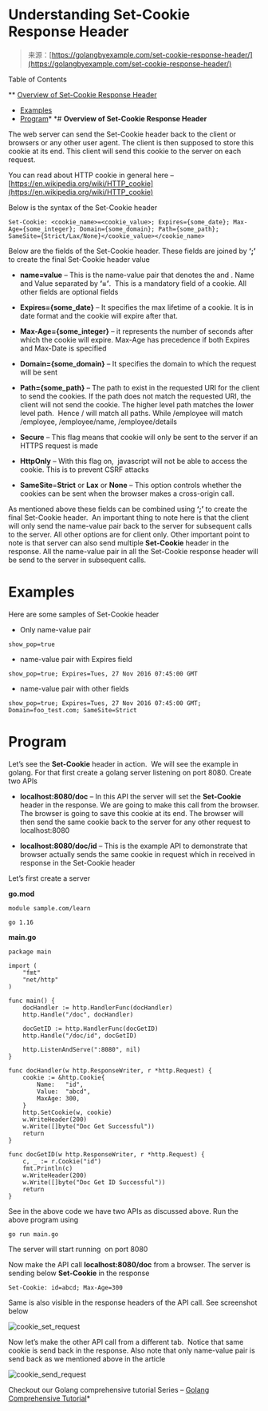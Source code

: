 <!--yml
category: 未分类
date: 2024-10-13 06:34:34
-->

# Understanding Set-Cookie Response Header

> 来源：[https://golangbyexample.com/set-cookie-response-header/](https://golangbyexample.com/set-cookie-response-header/)

Table of Contents

 **   [Overview of Set-Cookie Response Header](#Overview_of_Set-Cookie_Response_Header "Overview of Set-Cookie Response Header")
*   [Examples](#Examples "Examples")
*   [Program](#Program "Program")*  *# **Overview of Set-Cookie Response Header**

The web server can send the Set-Cookie header back to the client or browsers or any other user agent. The client is then supposed to store this cookie at its end. This client will send this cookie to the server on each request.

You can read about HTTP cookie in general here – [https://en.wikipedia.org/wiki/HTTP_cookie](https://en.wikipedia.org/wiki/HTTP_cookie)

Below is the syntax of the Set-Cookie header

```
Set-Cookie: <cookie_name>=<cookie_value>; Expires={some_date}; Max-Age={some_integer}; Domain={some_domain}; Path={some_path}; 
SameSite={Strict/Lax/None}</cookie_value></cookie_name>
```

Below are the fields of the Set-Cookie header. These fields are joined by **‘;’** to create the final Set-Cookie header value

*   **name=value** – This is the name-value pair that denotes the <cookie-name> and <cookie-value>. Name and Value separated by **‘=’**.  This is a mandatory field of a cookie. All other fields are optional fields

*   **Expires={some_date}** – It specifies the max lifetime of a cookie. It is in date format and the cookie will expire after that. 

*   **Max-Age={some_integer}** – it represents the number of seconds after which the cookie will expire. Max-Age has precedence if both Expires and Max-Date is specified

*   **Domain={some_domain}** – It specifies the domain to which the request will be sent

*   **Path={some_path}** – The path to exist in the requested URI for the client to send the cookies. If the path does not match the requested URI, the client will not send the cookie. The higher level path matches the lower level path.  Hence / will match all paths. While /employee will match /employee, /employee/name, /employee/details

*   **Secure** – This flag means that cookie will only be sent to the server if an HTTPS request is made

*   **HttpOnly** – With this flag on,  javascript will not be able to access the cookie. This is to prevent CSRF attacks

*   **SameSite**=**Strict** or **Lax** or **None** – This option controls whether the cookies can be sent when the browser makes a cross-origin call. 

As mentioned above these fields can be combined using **‘;’** to create the final Set-Cookie header.  An important thing to note here is that the client will only send the name-value pair back to the server for subsequent calls to the server. All other options are for client only. Other important point to note is that server can also send multiple **Set-Cookie** header in the response. All the name-value pair in all the Set-Cookie response header will be send to the server in subsequent calls.

# **Examples**

Here are some samples of Set-Cookie header

*   Only name-value pair

```
show_pop=true
```

*   name-value pair with Expires field

```
show_pop=true; Expires=Tues, 27 Nov 2016 07:45:00 GMT
```

*   name-value pair with other fields

```
show_pop=true; Expires=Tues, 27 Nov 2016 07:45:00 GMT; Domain=foo_test.com; SameSite=Strict
```

# **Program**

Let’s see the **Set-Cookie** header in action.  We will see the example in golang. For that first create a golang server listening on port 8080\. Create two APIs

*   **localhost:8080/doc** – In this API the server will set the **Set-Cookie** header in the response. We are going to make this call from the browser. The browser is going to save this cookie at its end. The browser will then send the same cookie back to the server for any other request to localhost:8080

*   **localhost:8080/doc/id** – This is the example API to demonstrate that browser actually sends the same cookie in request which in received in response in the Set-Cookie header

Let’s first create a server

**go.mod**

```
module sample.com/learn

go 1.16
```

**main.go**

```
package main

import (
	"fmt"
	"net/http"
)

func main() {
	docHandler := http.HandlerFunc(docHandler)
	http.Handle("/doc", docHandler)

	docGetID := http.HandlerFunc(docGetID)
	http.Handle("/doc/id", docGetID)

	http.ListenAndServe(":8080", nil)
}

func docHandler(w http.ResponseWriter, r *http.Request) {
	cookie := &http.Cookie{
		Name:   "id",
		Value:  "abcd",
		MaxAge: 300,
	}
	http.SetCookie(w, cookie)
	w.WriteHeader(200)
	w.Write([]byte("Doc Get Successful"))
	return
}

func docGetID(w http.ResponseWriter, r *http.Request) {
	c, _ := r.Cookie("id")
	fmt.Println(c)
	w.WriteHeader(200)
	w.Write([]byte("Doc Get ID Successful"))
	return
}
```

See in the above code we have two APIs as discussed above. Run the above program using

```
go run main.go
```

The server will start running  on port 8080

Now make the API call **localhost:8080/doc** from a browser. The server is sending below **Set-Cookie** in the response

```
Set-Cookie: id=abcd; Max-Age=300
```

Same is also visible in the response headers of the API call. See screenshot below

![cookie_set_request](img/5743ff6b7299452f20052240e39f56a7.png)

Now let’s make the other API call from a different tab.  Notice that same cookie is send back in the response. Also note that only name-value pair is send back as we mentioned above in the article

![cookie_send_request](img/a3c457587ceebc81af0674c0439a1889.png)

Checkout our Golang comprehensive tutorial Series – [Golang Comprehensive Tutorial](https://golangbyexample.com/golang-comprehensive-tutorial/)*